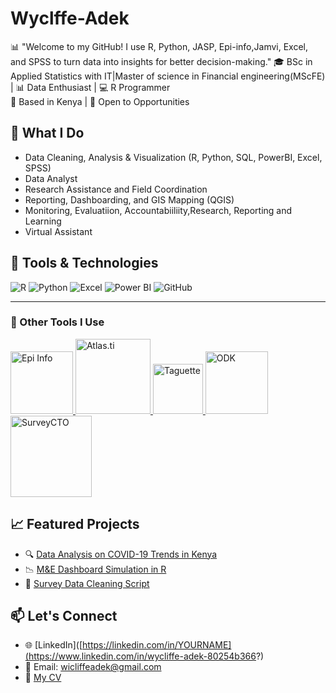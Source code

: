 # Wyclffe-Adek
📊 "Welcome to my GitHub! I use R, Python, JASP, Epi-info,Jamvi, Excel, and SPSS to turn data into insights for better decision-making."
🎓 BSc in Applied Statistics with IT|Master of science in Financial engineering(MScFE) | 📊 Data Enthusiast | 💻 R Programmer  
📍 Based in Kenya | 💼 Open to Opportunities  

## 🚀 What I Do
- Data Cleaning, Analysis & Visualization (R, Python, SQL, PowerBI, Excel, SPSS)
- Data Analyst                 
- Research Assistance and Field Coordination
- Reporting, Dashboarding, and GIS Mapping (QGIS)
- Monitoring, Evaluatiion, Accountabiiliity,Research, Reporting and Learning
- Virtual Assistant 

## 🧰 Tools & Technologies

<!-- Programming & Analysis -->
![R](https://img.shields.io/badge/R-276DC3?style=for-the-badge&logo=r&logoColor=white)
![Python](https://img.shields.io/badge/Python-3776AB?style=for-the-badge&logo=python&logoColor=white)
![Excel](https://img.shields.io/badge/Excel-217346?style=for-the-badge&logo=microsoft-excel&logoColor=white)
![Power BI](https://img.shields.io/badge/PowerBI-F2C811?style=for-the-badge&logo=powerbi&logoColor=black)
![GitHub](https://img.shields.io/badge/GitHub-181717?style=for-the-badge&logo=github&logoColor=white)

---

<!-- Other Tools with Logos and Links -->
### 🧪 Other Tools I Use

<a href="https://www.cdc.gov/epiinfo/" target="_blank">
  <img src="https://upload.wikimedia.org/wikipedia/commons/thumb/1/1f/Cdc_logo.svg/320px-Cdc_logo.svg.png" alt="Epi Info" width="100"/>
</a>

<a href="https://atlasti.com/" target="_blank">
  <img src="https://atlasti.com/wp-content/uploads/2023/02/logo-atlasti-2023.svg" alt="Atlas.ti" width="120"/>
</a>

<a href="https://www.taguette.org/" target="_blank">
  <img src="https://avatars.githubusercontent.com/u/38758642?s=200&v=4" alt="Taguette" width="80"/>
</a>

<a href="https://getodk.org/" target="_blank">
  <img src="https://getodk.org/assets/img/odk-logo.png" alt="ODK" width="100"/>
</a>

<a href="https://www.surveycto.com/" target="_blank">
  <img src="https://www.surveycto.com/wp-content/uploads/2021/06/SurveyCTO-Logo-2021-500px.png" alt="SurveyCTO" width="130"/>
</a>


## 📈 Featured Projects
- 🔍 [Data Analysis on COVID-19 Trends in Kenya](https://github.com/YOUR_USERNAME/COVID-Kenya-Analysis)
- 📉 [M&E Dashboard Simulation in R](https://github.com/YOUR_USERNAME/ME-Dashboard-R)
- 🧪 [Survey Data Cleaning Script](https://github.com/YOUR_USERNAME/survey-data-cleaning)

## 📫 Let's Connect
- 🌐 [LinkedIn]([https://linkedin.com/in/YOURNAME](https://www.linkedin.com/in/wycliffe-adek-80254b366?)
- 📧 Email: wicliffeadek@gmail.com
- 📝 [My CV](https://your-cv-link)


